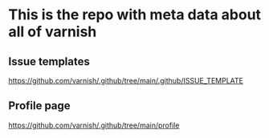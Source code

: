 # This is the repo with meta data about all of varnish

## Issue templates

https://github.com/varnish/.github/tree/main/.github/ISSUE_TEMPLATE

## Profile page

https://github.com/varnish/.github/tree/main/profile


